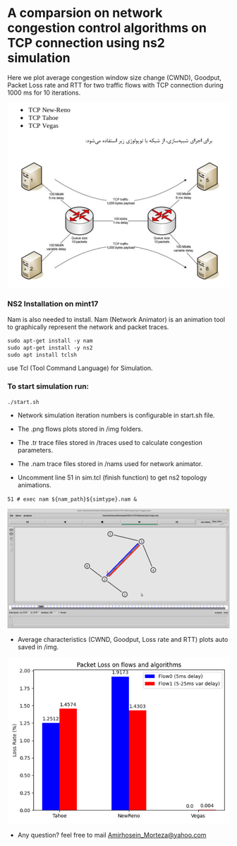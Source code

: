 A comparsion on network congestion control algorithms on TCP connection using ns2 simulation
====================

Here we plot average congestion window size change (CWND), Goodput, Packet Loss rate and RTT for two traffic flows with TCP connection during 1000 ms for 10 iterations. 

![topology](img/topology.png)

### NS2 Installation on mint17
Nam is also needed to install. Nam (Network Animator) is an animation tool to graphically represent the network and packet 
traces.

```
sudo apt-get install -y nam
sudo apt-get install -y ns2
sudo apt install tclsh 
```
use Tcl (Tool Command Language) for Simulation. 


### To start simulation run:

`./start.sh`

* Network simulation iteration numbers is configurable in start.sh file.
* The .png flows plots stored in /img folders.
* The .tr trace files stored in /traces used to calculate congestion parameters.
* The .nam trace files stored in /nams used for network animator.

* Uncomment line 51 in sim.tcl (finish function) to get ns2 topology animations.

`51 # exec nam ${nam_path}${simtype}.nam &`

![nam](img/nam.png)

* Average characteristics (CWND, Goodput, Loss rate and RTT) plots auto saved in /img.

![loss](img/loss/bar.png)



- Any question? feel free to mail 
 [Amirhosein_Morteza@yahoo.com](https://Amirhosein_Morteza@yahoo.com) 
